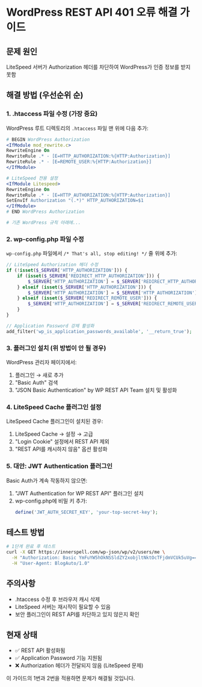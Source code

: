 # WordPress REST API 401 오류 해결 가이드

## 문제 원인
LiteSpeed 서버가 Authorization 헤더를 차단하여 WordPress가 인증 정보를 받지 못함

## 해결 방법 (우선순위 순)

### 1. .htaccess 파일 수정 (가장 중요)
WordPress 루트 디렉토리의 `.htaccess` 파일 맨 위에 다음 추가:

```apache
# BEGIN WordPress Authorization
<IfModule mod_rewrite.c>
RewriteEngine On
RewriteRule .* - [E=HTTP_AUTHORIZATION:%{HTTP:Authorization}]
RewriteRule .* - [E=REMOTE_USER:%{HTTP:Authorization}]
</IfModule>

# LiteSpeed 전용 설정
<IfModule Litespeed>
RewriteEngine On
RewriteRule .* - [E=HTTP_AUTHORIZATION:%{HTTP:Authorization}]
SetEnvIf Authorization "(.*)" HTTP_AUTHORIZATION=$1
</IfModule>
# END WordPress Authorization

# 기존 WordPress 규칙 아래에...
```

### 2. wp-config.php 파일 수정
`wp-config.php` 파일에서 `/* That's all, stop editing! */` 줄 위에 추가:

```php
// LiteSpeed Authorization 헤더 수정
if (!isset($_SERVER['HTTP_AUTHORIZATION'])) {
    if (isset($_SERVER['REDIRECT_HTTP_AUTHORIZATION'])) {
        $_SERVER['HTTP_AUTHORIZATION'] = $_SERVER['REDIRECT_HTTP_AUTHORIZATION'];
    } elseif (isset($_SERVER['HTTP_AUTHORIZATION'])) {
        $_SERVER['HTTP_AUTHORIZATION'] = $_SERVER['HTTP_AUTHORIZATION'];
    } elseif (isset($_SERVER['REDIRECT_REMOTE_USER'])) {
        $_SERVER['HTTP_AUTHORIZATION'] = $_SERVER['REDIRECT_REMOTE_USER'];
    }
}

// Application Password 강제 활성화
add_filter('wp_is_application_passwords_available', '__return_true');
```

### 3. 플러그인 설치 (위 방법이 안 될 경우)
WordPress 관리자 페이지에서:
1. 플러그인 → 새로 추가
2. "Basic Auth" 검색
3. "JSON Basic Authentication" by WP REST API Team 설치 및 활성화

### 4. LiteSpeed Cache 플러그인 설정
LiteSpeed Cache 플러그인이 설치된 경우:
1. LiteSpeed Cache → 설정 → 고급
2. "Login Cookie" 설정에서 REST API 제외
3. "REST API를 캐시하지 않음" 옵션 활성화

### 5. 대안: JWT Authentication 플러그인
Basic Auth가 계속 작동하지 않으면:
1. "JWT Authentication for WP REST API" 플러그인 설치
2. wp-config.php에 비밀 키 추가:
   ```php
   define('JWT_AUTH_SECRET_KEY', 'your-top-secret-key');
   ```

## 테스트 방법
```bash
# 1단계 완료 후 테스트
curl -X GET https://innerspell.com/wp-json/wp/v2/users/me \
  -H "Authorization: Basic YmFuYW5hOkNSSldZY2xobjltNktOcTFjdmVCUk5uVg==" \
  -H "User-Agent: BlogAuto/1.0"
```

## 주의사항
- .htaccess 수정 후 브라우저 캐시 삭제
- LiteSpeed 서버는 재시작이 필요할 수 있음
- 보안 플러그인이 REST API를 차단하고 있지 않은지 확인

## 현재 상태
- ✅ REST API 활성화됨
- ✅ Application Password 기능 지원됨
- ❌ Authorization 헤더가 전달되지 않음 (LiteSpeed 문제)

이 가이드의 1번과 2번을 적용하면 문제가 해결될 것입니다.